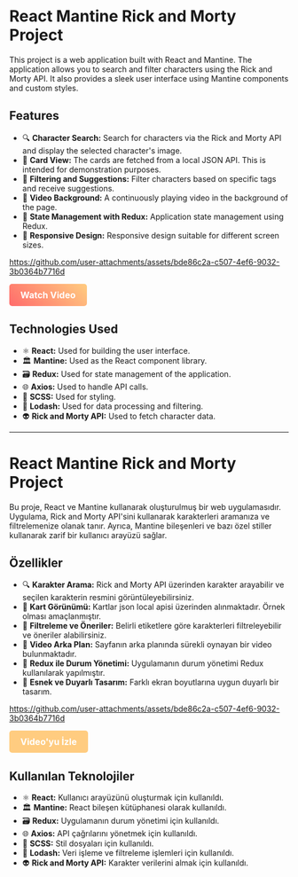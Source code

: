 # React Mantine Rick and Morty Project

This project is a web application built with React and Mantine. The application allows you to search and filter characters using the Rick and Morty API. It also provides a sleek user interface using Mantine components and custom styles.

## Features

- 🔍 **Character Search:** Search for characters via the Rick and Morty API and display the selected character's image.
- 📝 **Card View:** The cards are fetched from a local JSON API. This is intended for demonstration purposes.
- 📜 **Filtering and Suggestions:** Filter characters based on specific tags and receive suggestions.
- 🎥 **Video Background:** A continuously playing video in the background of the page.
- 🔄 **State Management with Redux:** Application state management using Redux.
- 📱 **Responsive Design:** Responsive design suitable for different screen sizes.

  

https://github.com/user-attachments/assets/bde86c2a-c507-4ef6-9032-3b0364b7716d

<a href="https://drive.google.com/file/d/1eexFUT6UfnL5CwJJi1gBxpiimwUdIJFF/view?usp=sharing" style="display: inline-block; padding: 10px 20px; font-size: 16px; font-weight: bold; color: white; background: linear-gradient(45deg, #ff6b6b, #ffcc80); border-radius: 5px; text-decoration: none;">Watch Video</a>

## Technologies Used

- ⚛️ **React:** Used for building the user interface.
- 🏛️ **Mantine:** Used as the React component library.
- 🗃️ **Redux:** Used for state management of the application.
- 🌐 **Axios:** Used to handle API calls.
- 🎨 **SCSS:** Used for styling.
- 🔄 **Lodash:** Used for data processing and filtering.
- 👽 **Rick and Morty API:** Used to fetch character data.
---
# React Mantine Rick and Morty Project

Bu proje, React ve Mantine kullanarak oluşturulmuş bir web uygulamasıdır. Uygulama, Rick and Morty API'sini kullanarak karakterleri aramanıza ve filtrelemenize olanak tanır. Ayrıca, Mantine bileşenleri ve bazı özel stiller kullanarak zarif bir kullanıcı arayüzü sağlar.

## Özellikler

- 🔍 **Karakter Arama:** Rick and Morty API üzerinden karakter arayabilir ve seçilen karakterin resmini görüntüleyebilirsiniz.
- 📝 **Kart Görünümü:** Kartlar json local apisi üzerinden alınmaktadır. Örnek olması amaçlanmıştır.
- 📜 **Filtreleme ve Öneriler:** Belirli etiketlere göre karakterleri filtreleyebilir ve öneriler alabilirsiniz.
- 🎥 **Video Arka Plan:** Sayfanın arka planında sürekli oynayan bir video bulunmaktadır.
- 🔄 **Redux ile Durum Yönetimi:** Uygulamanın durum yönetimi Redux kullanılarak yapılmıştır.
- 📱 **Esnek ve Duyarlı Tasarım:** Farklı ekran boyutlarına uygun duyarlı bir tasarım.


https://github.com/user-attachments/assets/bde86c2a-c507-4ef6-9032-3b0364b7716d

<a href="https://drive.google.com/file/d/1eexFUT6UfnL5CwJJi1gBxpiimwUdIJFF/view?usp=sharing" style="display: inline-block; padding: 10px 20px; font-size: 16px; font-weight: bold; color: white; background: #ffcc80 ; border-radius: 5px; text-decoration: none;">Video'yu İzle</a>

## Kullanılan Teknolojiler

- ⚛️ **React:** Kullanıcı arayüzünü oluşturmak için kullanıldı.
- 🏛️ **Mantine:** React bileşen kütüphanesi olarak kullanıldı.
- 🗃️ **Redux:** Uygulamanın durum yönetimi için kullanıldı.
- 🌐 **Axios:** API çağrılarını yönetmek için kullanıldı.
- 🎨 **SCSS:** Stil dosyaları için kullanıldı.
- 🔄 **Lodash:** Veri işleme ve filtreleme işlemleri için kullanıldı.
- 👽 **Rick and Morty API:** Karakter verilerini almak için kullanıldı.
